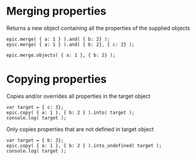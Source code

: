 Merging properties
====

Returns a new object containing all the properties of the supplied objects

    epic.merge( { a: 1 } ).and( { b: 2} );
	epic.merge( { a: 1 } ).and( { b: 2}, { c: 2} );

	epic.merge.objects( { a: 1 }, { b: 2} );

Copying properties
====

Copies and/or overrides all properties in the target object

	var target = { c: 3};
	epic.copy( { a: 1 }, { b: 2 } ).into( target );
	console.log( target );

Only copies properties that are not defined in target object

	var target = { b: 3};
	epic.copy( { a: 1 }, { b: 2 } ).into_undefined( target );
	console.log( target );
